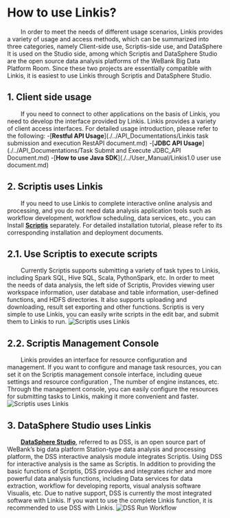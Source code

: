 # How to use Linkis?

&nbsp;&nbsp;&nbsp;&nbsp;&nbsp;&nbsp;&nbsp;&nbsp;In order to meet the needs of different usage scenarios, Linkis provides a variety of usage and access methods, which can be summarized into three categories, namely Client-side use, Scriptis-side use, and DataSphere It is used on the Studio side, among which Scriptis and DataSphere Studio are the open source data analysis platforms of the WeBank Big Data Platform Room. Since these two projects are essentially compatible with Linkis, it is easiest to use Linkis through Scriptis and DataSphere Studio.

## 1. Client side usage

&nbsp;&nbsp;&nbsp;&nbsp;&nbsp;&nbsp;&nbsp;&nbsp;If you need to connect to other applications on the basis of Linkis, you need to develop the interface provided by Linkis. Linkis provides a variety of client access interfaces. For detailed usage introduction, please refer to the following:
-[**Restful API Usage**](./../API_Documentations/Linkis task submission and execution RestAPI document.md)
-[**JDBC API Usage**](./../API_Documentations/Task Submit and Execute JDBC_API Document.md)
-[**How ​​to use Java SDK**](./../User_Manual/Linkis1.0 user use document.md)

## 2. Scriptis uses Linkis

&nbsp;&nbsp;&nbsp;&nbsp;&nbsp;&nbsp;&nbsp;&nbsp;If you need to use Linkis to complete interactive online analysis and processing, and you do not need data analysis application tools such as workflow development, workflow scheduling, data services, etc., you can Install [**Scriptis**](https://github.com/WeBankFinTech/Scriptis) separately. For detailed installation tutorial, please refer to its corresponding installation and deployment documents.

## 2.1. Use Scriptis to execute scripts

&nbsp;&nbsp;&nbsp;&nbsp;&nbsp;&nbsp;&nbsp;&nbsp;Currently Scriptis supports submitting a variety of task types to Linkis, including Spark SQL, Hive SQL, Scala, PythonSpark, etc. In order to meet the needs of data analysis, the left side of Scriptis, Provides viewing user workspace information, user database and table information, user-defined functions, and HDFS directories. It also supports uploading and downloading, result set exporting and other functions. Scriptis is very simple to use Linkis, you can easily write scripts in the edit bar, and submit them to Linkis to run.
![Scriptis uses Linkis](../Images/EngineUsage/sparksql-run.png)

## 2.2. Scriptis Management Console

&nbsp;&nbsp;&nbsp;&nbsp;&nbsp;&nbsp;&nbsp;&nbsp;Linkis provides an interface for resource configuration and management. If you want to configure and manage task resources, you can set it on the Scriptis management console interface, including queue settings and resource configuration , The number of engine instances, etc. Through the management console, you can easily configure the resources for submitting tasks to Linkis, making it more convenient and faster.
![Scriptis uses Linkis](../Images/EngineUsage/queue-set.png)

## 3. DataSphere Studio uses Linkis

&nbsp;&nbsp;&nbsp;&nbsp;&nbsp;&nbsp;&nbsp;&nbsp;[**DataSphere Studio**](https://github.com/WeBankFinTech/DataSphereStudio), referred to as DSS, is an open source part of WeBank’s big data platform Station-type data analysis and processing platform, the DSS interactive analysis module integrates Scriptis. Using DSS for interactive analysis is the same as Scriptis. In addition to providing the basic functions of Scriptis, DSS provides and integrates richer and more powerful data analysis functions, including Data services for data extraction, workflow for developing reports, visual analysis software Visualis, etc. Due to native support, DSS is currently the most integrated software with Linkis. If you want to use the complete Linkis function, it is recommended to use DSS with Linkis.
![DSS Run Workflow](../Images/EngineUsage/workflow.png)
